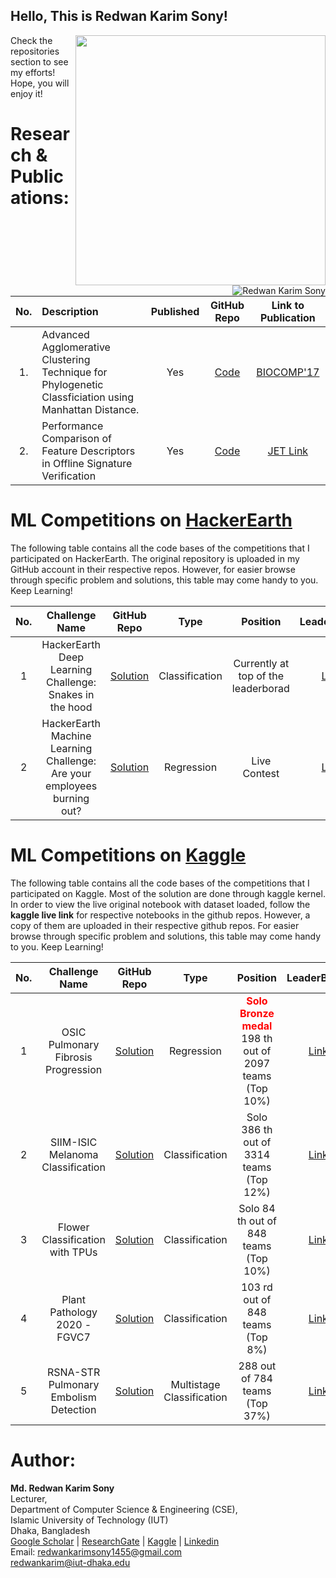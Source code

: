 ## Hello, This is Redwan Karim Sony!

[<img align="right" width="400" src="https://github-readme-stats.vercel.app/api?username=redwankarimsony&show_icons=true"/>](https://github.com/redwankarimsony/)

Check the repositories section to see my efforts! Hope, you will enjoy it!
<br/>
<p><img align='right' src="https://komarev.com/ghpvc/?username=redwankarimsony" alt="Redwan Karim Sony" /> </p>













	
# Research & Publications:
|No.| Description | Published | GitHub Repo | Link to Publication|
|:---:|:-----------|:-----------:|:-------------:|:--------------------:|
|1. |Advanced Agglomerative Clustering Technique for Phylogenetic Classficiation using Manhattan Distance.| Yes | [Code](https://github.com/redwankarimsony/AACT)|[BIOCOMP'17](https://csce.ucmss.com/cr/books/2017/LFS/CSREA2017/BIC3194.pdf)|
|2. |Performance Comparison of Feature Descriptors in Offline Signature Verification | Yes | [Code](https://github.com/redwankarimsony/Offline-Signature-Verification)|[JET Link](http://jet.iutoic-dhaka.edu/assets/publishedPaper/14_1_1.pdf)|


	
	
# ML Competitions on [HackerEarth](https://www.hackerearth.com/challenges/)

The following table contains all the code bases of the competitions that I participated on HackerEarth. The original repository is uploaded in my GitHub account in their respective repos. However, for easier browse through specific problem and solutions, this table may come handy to you. Keep Learning!

| No. |                                  Challenge Name                                  |                                                                                           GitHub Repo                                                                                            |      Type      |                       Position                        | LeaderBoard |
| :-: | :------------------------------------------------------------------------------: | :-----------------------------------------------------------------------------------------------------------------------------------------------------------------------------------------: | :------------: | :---------------------------------------------------: | :---------: |
|  1  |           HackerEarth Deep Learning Challenge: Snakes in the hood         |         [Solution](https://github.com/redwankarimsony/hackerearth-snake-in-the-hood)         | Classification |       Currently at top of the leaderborad       | [Link](https://www.hackerearth.com/challenges/competitive/hackerearth-deep-learning-challenge-snake-breed-detection/leaderboard/identify-the-snake-breed-5-66d9a9f5/) |
|  2  |           HackerEarth Machine Learning Challenge: Are your employees burning out?        |         [Solution](https://github.com/redwankarimsony/hackerearth_employee_burnout)         | Regression |       Live Contest      | [Link](https://www.hackerearth.com/challenges/competitive/hackerearth-machine-learning-challenge-predict-burnout-rate/leaderboard/predict-the-employee-burn-out-rate-7-6340b4e3/) |



# ML Competitions on [Kaggle](https://www.kaggle.com/)

The following table contains all the code bases of the competitions that I participated on Kaggle. Most of the solution are done through kaggle kernel. In order to view the live original notebook with dataset loaded, follow the **kaggle live link** for respective notebooks in the github repos.  However, a copy of them are uploaded in their respective github repos. For easier browse through specific problem and solutions, this table may come handy to you. Keep Learning!

| No. |                                  Challenge Name                                  |                                                                                         GitHub Repo                                                                                            |      Type      |                       Position                        | LeaderBoard |
| :-: | :------------------------------------------------------------------------------: | :-----------------------------------------------------------------------------------------------------------------------------------------------------------------------------------------: | :------------: | :---------------------------------------------------: | :---------: |
|  1  |           OSIC Pulmonary Fibrosis Progression        |         [Solution](https://github.com/redwankarimsony/OSIC-Pulmonary-Fibrosis-Progression)         |  Regression |       <font color = 'red'> **Solo Bronze medal** </font> </br> 198 th out of 2097 teams (Top 10%)        | [Link](https://www.kaggle.com/c/osic-pulmonary-fibrosis-progression/leaderboard) |
|  2  |           SIIM-ISIC Melanoma Classification         |         [Solution](https://github.com/redwankarimsony/SIIM-ISIC-Melanoma-Classification)         | Classification |       Solo 386 th out of 3314 teams (Top 12%)       | [Link](https://www.kaggle.com/c/siim-isic-melanoma-classification/leaderboard) |
|  3  |           Flower Classification with TPUs        |         [Solution](https://github.com/redwankarimsony/Flower-Classification-with-TPUs)         | Classification |       Solo 84 th out of 848 teams (Top 10%)       | [Link](https://www.kaggle.com/c/flower-classification-with-tpus/leaderboard) |
|  4  |           Plant Pathology 2020 - FGVC7      |         [Solution](https://github.com/redwankarimsony/Plant-Pathology-2020---FGVC7)         | Classification |       103 rd out of 848 teams (Top 8%)       | [Link](https://www.kaggle.com/c/plant-pathology-2020-fgvc7/leaderboard) |
| 5   |RSNA-STR Pulmonary Embolism Detection |       [Solution](https://github.com/redwankarimsony/RSNA-STR-Pulmonary-Embolism-Detection/)         | Multistage Classification |       288 out of 784 teams (Top 37%)       | [Link](https://www.kaggle.com/c/rsna-str-pulmonary-embolism-detection/leaderboard) |



# Author: 
**Md. Redwan Karim Sony** <br/>
Lecturer, <br/>
Department of Computer Science & Engineering (CSE), <br/>
Islamic University of Technology (IUT) <br/>
Dhaka, Bangladesh <br/>
[Google Scholar](https://scholar.google.com/citations?user=bQeQW8AAAAAJ&hl=en) | [ResearchGate](https://www.researchgate.net/profile/Redwan_Sony)  | [Kaggle](https://www.kaggle.com/redwankarimsony) | [Linkedin](https://bd.linkedin.com/in/redwankarimsony/) </br>
Email: redwankarimsony1455@gmail.com<br>
	redwankarim@iut-dhaka.edu



